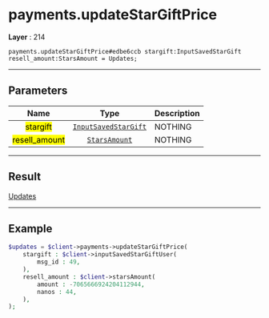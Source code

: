 # payments.updateStarGiftPrice

**Layer** : 214

```tl
payments.updateStarGiftPrice#edbe6ccb stargift:InputSavedStarGift resell_amount:StarsAmount = Updates;
```

---

## Parameters

| Name | Type | Description |
| :---: | :---: | :--- |
| <mark>stargift</mark> | [`InputSavedStarGift`](type/InputSavedStarGift) | NOTHING |
| <mark>resell_amount</mark> | [`StarsAmount`](type/StarsAmount) | NOTHING |

---

## Result

[Updates](type/Updates)

---

## Example

```php
$updates = $client->payments->updateStarGiftPrice(
	stargift : $client->inputSavedStarGiftUser(
		msg_id : 49,
	),
	resell_amount : $client->starsAmount(
		amount : -7065666924204112944,
		nanos : 44,
	),
);
```